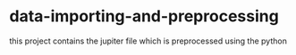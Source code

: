 # data-importing-and-preprocessing
this project contains the jupiter file which is preprocessed using the python 
